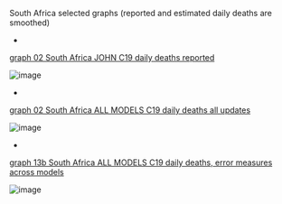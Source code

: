 South Africa selected graphs (reported and estimated daily deaths are smoothed) 

*

[graph 02 South Africa JOHN C19 daily deaths reported](https://github.com/pourmalek/CovidLongitudinal/blob/main/output/countries/South%20Africa/graph%2002%20South%20Africa%20JOHN%20C19%20daily%20deaths%20reported.pdf)

![image](https://github.com/pourmalek/CovidLongitudinal/assets/30849720/228ce636-7b6e-4fba-abf2-d1d8aa777d05)

*

[graph 02 South Africa ALL MODELS C19 daily deaths all updates](https://github.com/pourmalek/CovidLongitudinal/blob/main/output/countries/South%20Africa/graph%2002%20South%20Africa%20ALL%20MODELS%20C19%20daily%20deaths%20all%20updates.pdf)

![image](https://github.com/pourmalek/CovidLongitudinal/assets/30849720/96450da6-5f16-4726-b5b4-6508ec8f6ac3)

*

[graph 13b South Africa ALL MODELS C19 daily deaths, error measures across models](https://github.com/pourmalek/CovidLongitudinal/blob/main/output/countries/South%20Africa/graph%2013b%20South%20Africa%20ALL%20MODELS%20C19%20daily%20deaths%2C%20error%20measures%20across%20models.pdf)

![image](https://github.com/pourmalek/CovidLongitudinal/assets/30849720/78661c37-57ea-48f1-ba88-8535bbadd963)

